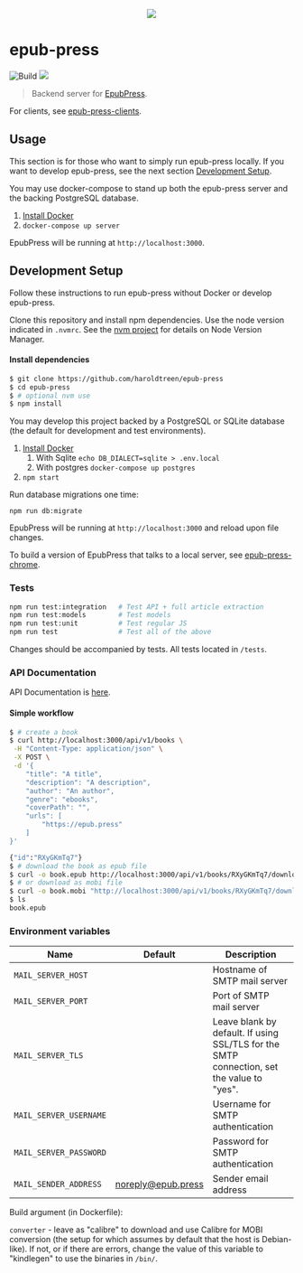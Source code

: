 <p align="center"><img src="https://cloud.githubusercontent.com/assets/1745854/14191006/397082b2-f75b-11e5-9f5b-6016d069556b.png"/>
</p>

# epub-press

![Build](https://github.com/haroldtreen/epub-press/workflows/Build/badge.svg?branch=master)
<a href="https://codeclimate.com/github/haroldtreen/epub-press/maintainability"><img src="https://api.codeclimate.com/v1/badges/444d1c975273b32ee0f1/maintainability" /></a>

> Backend server for [EpubPress](https://epub.press).

For clients, see [epub-press-clients](https://github.com/haroldtreen/epub-press-clients).

## Usage

This section is for those who want to simply run epub-press locally. If you want to
develop epub-press, see the next section [Development Setup](#development-setup).

You may use docker-compose to stand up both the epub-press server and the backing PostgreSQL database.

1.  [Install Docker](https://docs.docker.com/engine/installation/)
1.  `docker-compose up server`

EpubPress will be running at `http://localhost:3000`.

## Development Setup

Follow these instructions to run epub-press without Docker or develop epub-press.

Clone this repository and install npm dependencies. Use the node version indicated 
in `.nvmrc`. See the [nvm project](https://github.com/nvm-sh/nvm) for details on Node
Version Manager.

#### Install dependencies
```bash
$ git clone https://github.com/haroldtreen/epub-press
$ cd epub-press
$ # optional nvm use
$ npm install
```

You may develop this project backed by a PostgreSQL or SQLite database (the default
for development and test environments).

1.  [Install Docker](https://docs.docker.com/engine/installation/)
    1. With Sqlite `echo DB_DIALECT=sqlite > .env.local`
    1. With postgres `docker-compose up postgres`
1.  `npm start`

Run database migrations one time:

`npm run db:migrate`

EpubPress will be running at `http://localhost:3000` and reload upon file changes.

To build a version of EpubPress that talks to a local server, see
[epub-press-chrome](https://github.com/haroldtreen/epub-press-clients/tree/master/packages/epub-press-chrome#usage-with-local-server).

### Tests

```bash
npm run test:integration   # Test API + full article extraction
npm run test:models        # Test models
npm run test:unit          # Test regular JS
npm run test               # Test all of the above
```

Changes should be accompanied by tests. All tests located in `/tests`.

### API Documentation

API Documentation is [here](./API.md).

#### Simple workflow
```sh
$ # create a book
$ curl http://localhost:3000/api/v1/books \
 -H "Content-Type: application/json" \
 -X POST \
 -d '{
    "title": "A title",
    "description": "A description",
    "author": "An author",
    "genre": "ebooks",
    "coverPath": "",
    "urls": [
        "https://epub.press"
    ]
}'

{"id":"RXyGKmTq7"}
$ # download the book as epub file 
$ curl -o book.epub http://localhost:3000/api/v1/books/RXyGKmTq7/download
$ # or download as mobi file
$ curl -o book.mobi "http://localhost:3000/api/v1/books/RXyGKmTq7/download?filetype=mobi"
$ ls
book.epub
```

### Environment variables

| Name                   | Default            | Description                                                                               |
|------------------------|--------------------|-------------------------------------------------------------------------------------------|
| `MAIL_SERVER_HOST`     |                    | Hostname of SMTP mail server                                                              |
| `MAIL_SERVER_PORT`     |                    | Port of SMTP mail server                                                                  |
| `MAIL_SERVER_TLS`      |                    | Leave blank by default. If using SSL/TLS for the SMTP connection, set the value to "yes". |
| `MAIL_SERVER_USERNAME` |                    | Username for SMTP authentication                                                          |
| `MAIL_SERVER_PASSWORD` |                    | Password for SMTP authentication                                                          |
| `MAIL_SENDER_ADDRESS`  | noreply@epub.press | Sender email address                                                                      |

Build argument (in Dockerfile):

`converter` - leave as "calibre" to download and use Calibre for MOBI conversion (the setup for which assumes by default that the host is Debian-like). If not, or if there are errors, change the value of this variable to "kindlegen" to use the binaries in `/bin/`.
